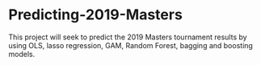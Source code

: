 # Predicting-2019-Masters
This project will seek to predict the 2019 Masters tournament results by using OLS, lasso regression, GAM, Random Forest, bagging and boosting models.
